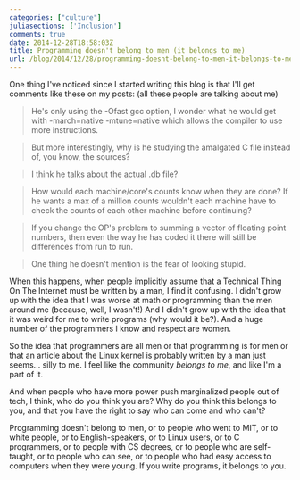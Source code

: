 ```yaml
---
categories: ["culture"]
juliasections: ['Inclusion']
comments: true
date: 2014-12-28T18:58:03Z
title: Programming doesn't belong to men (it belongs to me)
url: /blog/2014/12/28/programming-doesnt-belong-to-men-it-belongs-to-me/
---
```


One thing I've noticed since I started writing this blog is that I'll
get comments like these on my posts: (all these people are talking about
me)

> He's only using the -Ofast gcc option, I wonder what he would get with
> -march=native -mtune=native which allows the compiler to use more
> instructions.

>  But more interestingly, why is he studying the amalgated C file
>  instead of, you know, the sources?

> I think he talks about the actual .db file?

> How would each machine/core's counts know when they are done? If he
> wants a max of a million counts wouldn't each machine have to check
> the counts of each other machine before continuing?

> If you change the OP's problem to summing a vector of floating point
> numbers, then even the way he has coded it there will still be
> differences from run to run.

> One thing he doesn't mention is the fear of looking stupid.

When this happens, when people implicitly assume that a Technical Thing
On The Internet must be written by a man, I find it confusing. I didn't
grow up with the idea that I was worse at math or programming than the
men around me (because, well, I wasn't!) And I didn't grow up with the
idea that it was weird for me to write programs (why would it be?). And
a huge number of the programmers I know and respect are women.

So the idea that programmers are all men or that programming is for men
or that an article about the Linux kernel is probably written by a man
just seems... silly to me. I feel like the community *belongs to me*,
and like I'm a part of it.

And when people who have more power push marginalized people out of
tech, I think, who do you think you are? Why do you think this belongs
to you, and that you have the right to say who can come and who can't?

Programming doesn't belong to men, or to people who went to MIT, or to
white people, or to English-speakers, or to Linux users, or to C
programmers, or to people with CS degrees, or to people who are
self-taught, or to people who can see, or to people who had easy access
to computers when they were young. If you write programs, it belongs to
you.

